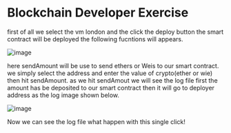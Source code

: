 # Blockchain Developer Exercise
first of all we select the vm london and the click the deploy button the smart contract will be deployed 
the following fucntions will appears.

![image](https://user-images.githubusercontent.com/92707096/175656355-f2b15884-394c-4403-a906-4b1d62d9f391.png)

here sendAmount will be use to send ethers or Weis to our smart contract. we simply select the address and enter the value of crypto(ether or wie) then hit sendAmount.
as we hit sendAmout we will see the log file first the amount has be deposited to our smart contract then it will go to deployer address as the log image shown below.

![image](https://user-images.githubusercontent.com/92707096/175656760-35084e21-d9a7-44a7-be7f-98da3f52dc75.png)

Now we can see the log file what happen with this single click!


